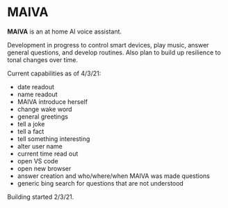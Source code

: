 # MAIVA
**MAIVA** is an at home AI voice assistant.

Development in progress to control smart devices, play music, answer general questions, and develop routines.
Also plan to build up resilience to tonal changes over time.

Current capabilities as of 4/3/21:

* date readout
* name readout
* MAIVA introduce herself
* change wake word
* general greetings
* tell a joke
* tell a fact
* tell something interesting
* alter user name
* current time read out
* open VS code
* open new browser
* answer creation and who/where/when MAIVA was made questions
* generic bing search for questions that are not understood

  

Building started 2/3/21.
